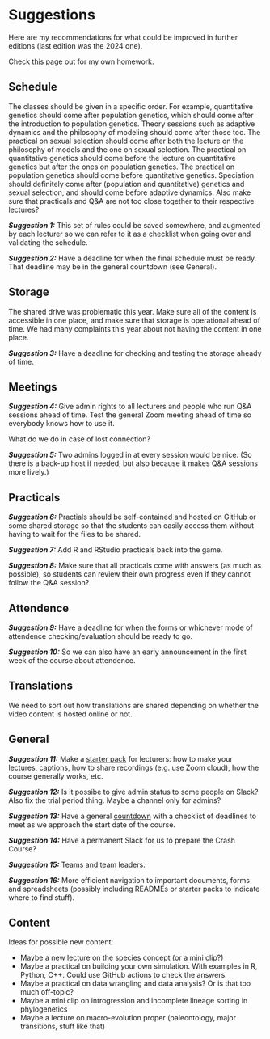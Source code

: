 # Suggestions

Here are my recommendations for what could be improved in further editions (last edition was the 2024 one).

Check [this page](docs/HOMEWORK.md) out for my own homework.

## Schedule

The classes should be given in a specific order. For example, quantitative genetics should come after population genetics, which should come after the introduction to population genetics. Theory sessions such as adaptive dynamics and the philosophy of modeling should come after those too. The practical on sexual selection should come after both the lecture on the philosophy of models and the one on sexual selection. The practical on quantitative genetics should come before the lecture on quantitative genetics but after the ones on population genetics. The practical on population genetics should come before quantitative genetics. Speciation should definitely come after (population and quantitative) genetics and sexual selection, and should come before adaptive dynamics. Also make sure that practicals and Q&A are not too close together to their respective lectures?

_**Suggestion 1:**_ This set of rules could be saved somewhere, and augmented by each lecturer so we can refer to it as a checklist when going over and validating the schedule.

_**Suggestion 2:**_ Have a deadline for when the final schedule must be ready. That deadline may be in the general countdown (see General).

## Storage

The shared drive was problematic this year. Make sure all of the content is accessible in one place, and make sure that storage is operational ahead of time. We had many complaints this year about not having the content in one place.

_**Suggestion 3:**_ Have a deadline for checking and testing the storage aheady of time.

## Meetings

_**Suggestion 4:**_ Give admin rights to all lecturers and people who run Q&A sessions ahead of time. Test the general Zoom meeting ahead of time so everybody knows how to use it.

What do we do in case of lost connection?

_**Suggestion 5:**_ Two admins logged in at every session would be nice. (So there is a back-up host if needed, but also because it makes Q&A sessions more lively.)

## Practicals

_**Suggestion 6:**_ Practials should be self-contained and hosted on GitHub or some shared storage so that the students can easily access them without having to wait for the files to be shared.

_**Suggestion 7:**_ Add R and RStudio practicals back into the game.

_**Suggestion 8:**_ Make sure that all practicals come with answers (as much as possible), so students can review their own progress even if they cannot follow the Q&A session?

## Attendence

_**Suggestion 9:**_ Have a deadline for when the forms or whichever mode of attendence checking/evaluation should be ready to go. 

_**Suggestion 10:**_ So we can also have an early announcement in the first week of the course about attendence.

## Translations

We need to sort out how translations are shared depending on whether the video content is hosted online or not.

## General

_**Suggestion 11:**_ Make a [starter pack](docs/STARTERPACK.md) for lecturers: how to make your lectures, captions, how to share recordings (e.g. use Zoom cloud), how the course generally works, etc.

_**Suggestion 12:**_ Is it possibe to give admin status to some people on Slack? Also fix the trial period thing. Maybe a channel only for admins?

_**Suggestion 13:**_ Have a general [countdown](docs/COUNTDOWN.md) with a checklist of deadlines to meet as we approach the start date of the course.

_**Suggestion 14:**_ Have a permanent Slack for us to prepare the Crash Course?

_**Suggestion 15:**_ Teams and team leaders.

_**Suggestion 16:**_ More efficient navigation to important documents, forms and spreadsheets (possibly including READMEs or starter packs to indicate where to find stuff).

## Content

Ideas for possible new content:

* Maybe a new lecture on the species concept (or a mini clip?)
* Maybe a practical on building your own simulation. With examples in R, Python, C++. Could use GitHub actions to check the answers.
* Maybe a practical on data wrangling and data analysis? Or is that too much off-topic?
* Maybe a mini clip on introgression and incomplete lineage sorting in phylogenetics
* Maybe a lecture on macro-evolution proper (paleontology, major transitions, stuff like that)












